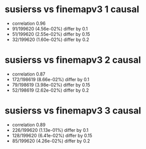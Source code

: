 # susierss vs finemapv3  1 causal

- correlation 0.96
- 91/199620 (4.56e-02%) differ by 0.1
- 51/199620 (2.55e-02%) differ by 0.15
- 32/199620 (1.60e-02%) differ by 0.2


# susierss vs finemapv3  2 causal

- correlation 0.87
- 172/198619 (8.66e-02%) differ by 0.1
- 79/198619 (3.98e-02%) differ by 0.15
- 52/198619 (2.62e-02%) differ by 0.2


# susierss vs finemapv3  3 causal

- correlation 0.89
- 226/199620 (1.13e-01%) differ by 0.1
- 128/199620 (6.41e-02%) differ by 0.15
- 85/199620 (4.26e-02%) differ by 0.2


